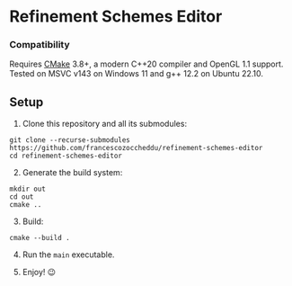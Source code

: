 # Refinement Schemes Editor

### Compatibility

Requires [CMake](https://cmake.org/) 3.8+, a modern C++20 compiler and OpenGL 1.1 support.
Tested on MSVC v143 on Windows 11 and g++ 12.2 on Ubuntu 22.10.

## Setup

1. Clone this repository and all its submodules:

```Shell
git clone --recurse-submodules https://github.com/francescozoccheddu/refinement-schemes-editor
cd refinement-schemes-editor
```

2. Generate the build system:

```Shell
mkdir out
cd out
cmake ..
```

3. Build:

```Shell
cmake --build .
```

4. Run the `main` executable.

5. Enjoy! 😉